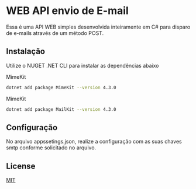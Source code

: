 # WEB API envio de E-mail

Essa é uma API WEB simples desenvolvida inteiramente em C# para disparo de e-mails através de um método POST.

## Instalação

Utilize o NUGET .NET CLI para instalar as dependências abaixo

MimeKit

```bash
dotnet add package MimeKit --version 4.3.0
```
MimeKit

```bash
dotnet add package MailKit --version 4.3.0
```



## Configuração

No arquivo appssetings.json, realize a configuração com as suas chaves smtp conforme solicitado no arquivo.

## License

[MIT](https://choosealicense.com/licenses/mit/)
